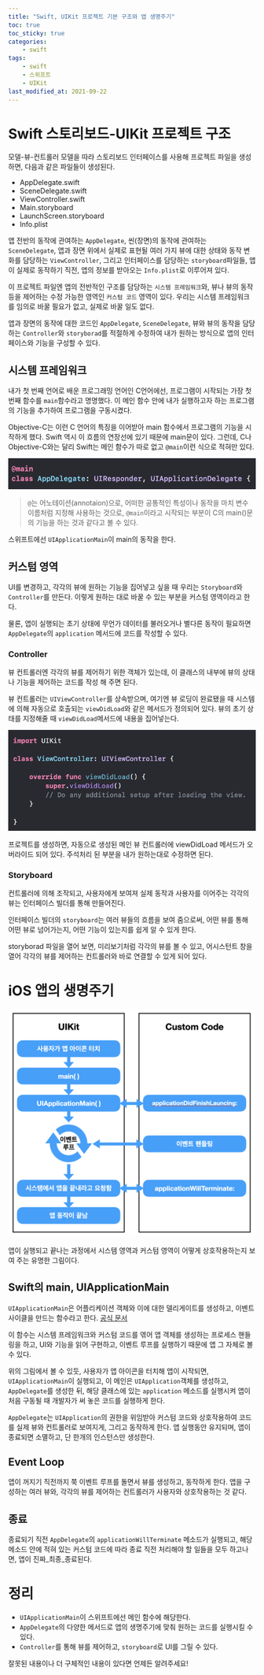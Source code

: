 ```yaml
---
title: "Swift, UIKit 프로젝트 기본 구조와 앱 생명주기"
toc: true
toc_sticky: true
categories:
    - swift
tags:
    - swift
    - 스위프트
    - UIKit
last_modified_at: 2021-09-22
---
```


# Swift 스토리보드-UIKit 프로젝트 구조

모델-뷰-컨트롤러 모델을 따라 스토리보드 인터페이스를 사용해 프로젝트 파일을 생성하면, 다음과 같은 파일들이 생성된다.

- AppDelegate.swift
- SceneDelegate.swift
- ViewController.swift
- Main.storyboard
- LaunchScreen.storyboard
- Info.plist

앱 전반의 동작에 관여하는 `AppDelegate`, 씬(장면)의 동작에 관여하는 `SceneDelegate`, 앱과 장면 위에서 실제로 표현될 여러 가지 뷰에 대한 상태와 동작 변화를 담당하는 `ViewController`, 그리고 인터페이스를 담당하는 `storyboard`파일들, 앱이 실제로 동작하기 직전, 앱의 정보를 받아오는 `Info.plist`로 이루어져 있다.

이 프로젝트 파일엔 앱의 전반적인 구조를 담당하는 `시스템 프레임워크`와, 뷰나 뷰의 동작 등을 제어하는 수정 가능한 영역인 `커스텀 코드` 영역이 있다. 우리는 시스템 프레임워크를 임의로 바꿀 필요가 없고, 실제로 바꿀 일도 없다.

앱과 장면의 동작에 대한 코드인 `AppDelegate`, `SceneDelegate`, 뷰와 뷰의 동작을 담당하는 `Controller`와 `storyborad`를 적절하게 수정하여 내가 원하는 방식으로 앱의 인터페이스와 기능을 구성할 수 있다.

## 시스템 프레임워크

내가 첫 번째 언어로 배운 프로그래밍 언어인 C언어에선, 프로그램이 시작되는 가장 첫 번째 함수를 `main`함수라고 명명했다. 이 메인 함수 안에 내가 실행하고자 하는 프로그램의 기능을 추가하여 프로그램을 구동시켰다.

Objective-C는 이런 C 언어의 특징을 이어받아 main 함수에서 프로그램의 기능을 시작하게 했다. Swift 역시 이 흐름의 연장선에 있기 때문에 main문이 있다. 그런데, C나 Objective-C와는 달리 Swift는 메인 함수가 따로 없고 `@main`이런 식으로 적혀만 있다.

![@main](/assets/images/uiKit-1/life1.png)

> `@`는 어노테이션(annotaion)으로, 어떠한 공통적인 특성이나 동작을 마치 변수 이름처럼 지정해 사용하는 것으로, `@main`이라고 시작되는 부분이 C의 main()문의 기능을 하는 것과 같다고 볼 수 있다.

스위프트에선 `UIApplicationMain`이 main의 동작을 한다.

## 커스텀 영역

UI를 변경하고, 각각의 뷰에 원하는 기능을 집어넣고 싶을 때 우리는 `Storyboard`와 `Controller`를 만든다. 이렇게 원하는 대로 바꿀 수 있는 부분을 커스텀 영역이라고 한다.

물론, 앱이 실행되는 초기 상태에 무언가 데이터를 불러오거나 별다른 동작이 필요하면 `AppDelegate`의 `application` 메서드에 코드를 작성할 수 있다.

### Controller

뷰 컨트롤러엔 각각의 뷰를 제어하기 위한 객체가 있는데, 이 클래스의 내부에 뷰의 상태나 기능을 제어하는 코드를 작성 해 주면 된다.

뷰 컨트롤러는 `UIViewController`를 상속받으며, 여기엔 뷰 로딩이 완료됐을 때 시스템에 의해 자동으로 호출되는 `viewDidLoad`와 같은 메서드가 정의되어 있다. 뷰의 초기 상태를 지정해줄 때 `viewDidLoad`메서드에 내용을 집어넣는다.

![viewDidLoad](/assets/images/uiKit-1/life3.png)

프로젝트를 생성하면, 자동으로 생성된 메인 뷰 컨트롤러에 viewDidLoad 메서드가 오버라이드 되어 있다. 주석처리 된 부분을 내가 원하는대로 수정하면 된다.

### Storyboard

컨트롤러에 의해 조작되고, 사용자에게 보여져 실제 동작과 사용자를 이어주는 각각의 뷰는 인터페이스 빌더를 통해 만들어진다.

인터페이스 빌더의 `storyboard`는 여러 뷰들의 흐름을 보여 줌으로써, 어떤 뷰를 통해 어떤 뷰로 넘어가는지, 어떤 기능이 있는지를 쉽게 알 수 있게 한다.

storyborad 파일을 열어 보면, 미리보기처럼 각각의 뷰를 볼 수 있고, 어시스턴트 창을 열어 각각의 뷰를 제어하는 컨트롤러와 바로 연결할 수 있게 되어 있다.


# iOS 앱의 생명주기

![lifecycle](/assets/images/uiKit-1/life2.png)

앱이 실행되고 끝나는 과정에서 시스템 영역과 커스텀 영역이 어떻게 상호작용하는지 보여 주는 유명한 그림이다.

## Swift의 main, UIApplicationMain

`UIApplicationMain`은 어플리케이션 객체와 이에 대한 델리게이트를 생성하고, 이벤트 사이클을 만드는 함수라고 한다. [공식 문서](https://developer.apple.com/documentation/uikit/1622933-uiapplicationmain/)

이 함수는 시스템 프레임워크와 커스텀 코드를 엮어 앱 객체를 생성하는 프로세스 핸들링을 하고, UI와 기능을 읽어 구현하고, 이벤트 루프를 실행하기 때문에 앱 그 자체로 볼 수 있다.

위의 그림에서 볼 수 있듯, 사용자가 앱 아이콘을 터치해 앱이 시작되면, `UIApplicationMain`이 실행되고, 이 메인은 `UIApplication`객체를 생성하고, `AppDelegate`를 생성한 뒤, 해당 클래스에 있는 `application` 메소드를 실행시켜 앱이 처음 구동될 때 개발자가 써 놓은 코드를 실행하게 한다.

`AppDelegate`는 `UIApplication`의 권한을 위임받아 커스텀 코드와 상호작용하여 코드를 실제 뷰와 컨트롤러로 보여지게, 그리고 동작하게 한다. 앱 실행동안 유지되며, 앱이 종료되면 소멸하고, 단 한개의 인스턴스만 생성한다.

## Event Loop

앱이 꺼지기 직전까지 쭉 이벤트 루프를 돌면서 뷰를 생성하고, 동작하게 한다. 앱을 구성하는 여러 뷰와, 각각의 뷰를 제어하는 컨트롤러가 사용자와 상호작용하는 것 같다.

## 종료

종료되기 직전 `AppDelegate`의 `applicationWillTerminate` 메소드가 실행되고, 해당 메소드 안에 적혀 있는 커스텀 코드에 따라 종료 직전 처리해야 할 일들을 모두 하고나면, 앱이 진짜_최종_종료된다.

# 정리

- `UIApplicationMain`이 스위프트에선 메인 함수에 해당한다.
- `AppDelegate`의 다양한 메서드로 앱의 생명주기에 맞춰 원하는 코드를 실행시킬 수 있다.
- `Controller`를 통해 뷰를 제어하고, `storyboard`로 UI를 그릴 수 있다.

잘못된 내용이나 더 구체적인 내용이 있다면 언제든 알려주세요!